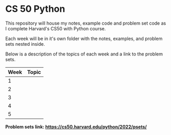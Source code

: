 # CS 50 Python
This repository will house my notes, example code and problem set code as I complete Harvard's CS50 with Python course.

Each week will be in it's own folder with the notes, examples, and problem sets nested inside.

Below is a description of the topics of each week and a link to the problem sets.

|Week|Topic|
|----|-----|
|1| |
|2| |
|3| |
|4| |
|5| |



**Problem sets link: https://cs50.harvard.edu/python/2022/psets/**
